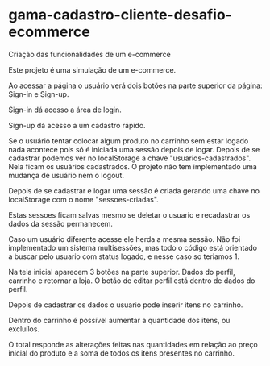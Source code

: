 # gama-cadastro-cliente-desafio-ecommerce
Criação das funcionalidades de um e-commerce

Este projeto é uma simulação de um e-commerce.

Ao acessar a página o usuário verá dois botões na parte superior da página: Sign-in e Sign-up.

Sign-in dá acesso a área de login.

Sign-up dá acesso a um cadastro rápido.

Se o usuário tentar colocar algum produto no carrinho sem estar logado nada acontece pois só é iniciada uma sessão depois de logar.
Depois de se cadastrar podemos ver no localStorage a chave "usuarios-cadastrados". Nela ficam os usuários cadastrados.
O projeto não tem implementado uma mudança de usuário nem o logout.

Depois de se cadastrar e logar uma sessão é criada gerando uma chave no localStorage com o nome "sessoes-criadas".

Estas sessoes ficam salvas mesmo se deletar o usuario e recadastrar os dados da sessão permanecem.

Caso um usuário diferente acesse ele herda a mesma sessão. Não foi implementado um sistema multisessões, mas todo o código está orientado a buscar pelo usuario com status logado, e nesse caso so teriamos 1.

Na tela inicial aparecem 3 botões na parte superior. Dados do perfil, carrinho e retornar a loja. O botão de editar perfil está dentro de dados do perfil.

Depois de cadastrar os dados o usuario pode inserir itens no carrinho.

Dentro do carrinho é possível aumentar a quantidade dos itens, ou excluílos.

O total responde as alterações feitas nas quantidades em relação ao preço inicial do produto e a soma de todos os itens presentes no carrinho.


